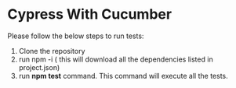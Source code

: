 # Cypress With Cucumber

Please follow the below steps to run tests:

1. Clone the repository
2. run npm -i ( this will download all the dependencies listed in project.json)
3. run **npm test** command. This command will execute all the tests.
